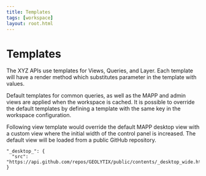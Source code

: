 ```yaml
---
title: Templates
tags: [workspace]
layout: root.html
---
```


# Templates

The XYZ APIs use templates for Views, Queries, and Layer. Each template will have a render method which substitutes parameter in the template with values.

Default templates for common queries, as well as the MAPP and admin views are applied when the workspace is cached. It is possible to override the default templates by defining a template with the same key in the workspace configuration.

Following view template would override the default MAPP desktop view with a custom view where the initial width of the control panel is increased. The default view will be loaded from a public GitHub repository.

```
"_desktop_": {
  "src": "https://api.github.com/repos/GEOLYTIX/public/contents/_desktop_wide.html"
}
```